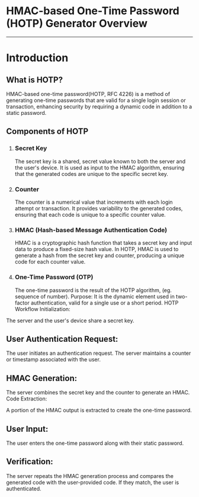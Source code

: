 # HMAC-based One-Time Password (HOTP) Generator Overview

---
# Introduction
## What is HOTP?
HMAC-based one-time password(HOTP, RFC 4226)  is a method of generating one-time passwords that are valid for a single login session or transaction, enhancing security by requiring a dynamic code in addition to a static password.

## Components of HOTP
1. ### Secret Key
   The secret key is a shared, secret value known to both the server and the user's device.
   It is used as input to the HMAC algorithm, ensuring that the generated codes are unique to the specific secret key.
2. ### Counter
   The counter is a numerical value that increments with each login attempt or transaction.
   It provides variability to the generated codes, ensuring that each code is unique to a specific counter value.
3. ### HMAC (Hash-based Message Authentication Code)
   HMAC is a cryptographic hash function that takes a secret key and input data to produce a fixed-size hash value.
   In HOTP, HMAC is used to generate a hash from the secret key and counter, producing a unique code for each counter value.
4. ### One-Time Password (OTP)
   The one-time password is the result of the HOTP algorithm, (eg. sequence of number).
   Purpose: It is the dynamic element used in two-factor authentication, valid for a single use or a short period.
   HOTP Workflow
   Initialization:

The server and the user's device share a secret key.
## User Authentication Request:

The user initiates an authentication request.
The server maintains a counter or timestamp associated with the user.
## HMAC Generation:

The server combines the secret key and the counter to generate an HMAC.
Code Extraction:

A portion of the HMAC output is extracted to create the one-time password.
## User Input:

The user enters the one-time password along with their static password.
## Verification:

The server repeats the HMAC generation process and compares the generated code with the user-provided code.
If they match, the user is authenticated.

